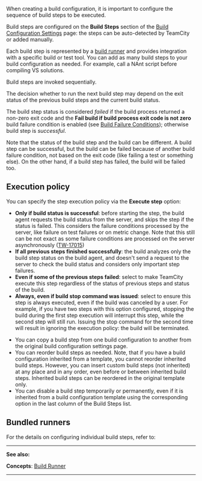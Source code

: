 [//]: # (title: Configuring Build Steps)
[//]: # (auxiliary-id: Configuring Build Steps)

When creating a build configuration, it is important to configure the sequence of build steps to be executed.

Build steps are configured on the __Build Steps__ section of the [Build Configuration Settings](creating-and-editing-build-configurations.md) page: the steps can be auto\-detected by TeamCity or added manually.

Each build step is represented by a [build runner](build-runner.md) and provides integration with a specific build or test tool. You can add as many build steps to your build configuration as needed. For example, call a NAnt script before compiling VS solutions.

Build steps are invoked sequentially.

The decision whether to run the next build step may depend on the exit status of the previous build steps and the current build status.

The build step status is considered _failed_ if the build process returned a non\-zero exit code and the __Fail build if build process exit code is not zero__ build failure condition is enabled (see [Build Failure Conditions](build-failure-conditions.md)); otherwise build step is _successful_.

Note that the status of the build step and the build can be different. A build step can be successful, but the build can be failed because of another build failure condition, not based on the exit code (like failing a test or something else). On the other hand, if a build step has failed, the build will be failed too.

## Execution policy

You can specify the step execution policy via the __Execute step__ option:
* __Only if build status is successful__: before starting the step, the build agent requests the build status from the server, and skips the step if the status is failed. This considers the failure conditions processed by the server, like failure on test failures or on metric change. Note that this still can be not exact as some failure conditions are processed on the server asynchronously ([TW-17015](https://youtrack.jetbrains.com/issue/TW-17015))
* __If all previous steps finished successfully__: the build analyzes only the build step status on the build agent, and doesn't send a request to the server to check the build status and considers only important step failures.
* __Even if some of the previous steps failed__: select to make TeamCity execute this step regardless of the status of previous steps and status of the build.
* __Always, even if build stop command was issued__: select to ensure this step is always executed, even if the build was canceled by a user. For example, if you have two steps with this option configured, stopping the build during the first step execution will interrupt this step, while the second step will still run. Issuing the stop command for the second time will result in ignoring the execution policy: the build will be terminated.

<tip>

* You can copy a build step from one build configuration to another from the original build configuration settings page.
* You can reorder build steps as needed. Note, that if you have a build configuration inherited from a template, you cannot reorder inherited build steps. However, you can insert custom build steps (not inherited) at any place and in any order, even before or between inherited build steps. Inherited build steps can be reordered in the original template only.
* You can disable a build step temporarily or permanently, even if it is inherited from a build configuration template using the corresponding option in the last column of the Build Steps list.
</tip>

## Bundled runners

For the details on configuring individual build steps, refer to:

<toc/>

 __  __

__See also:__

__Concepts__: [Build Runner](build-runner.md)

__ __